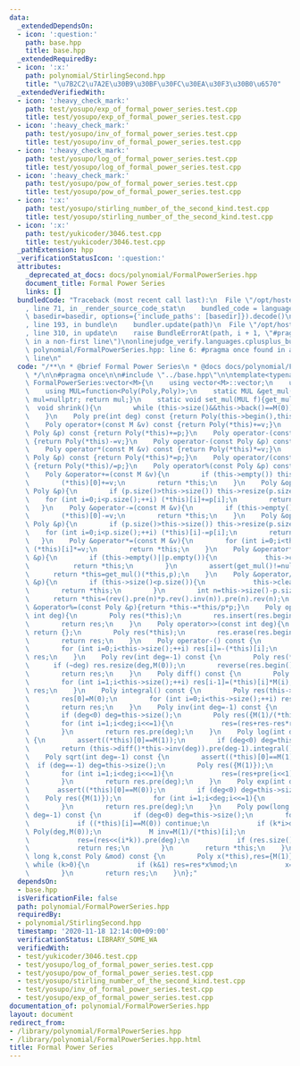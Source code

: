 ```yaml
---
data:
  _extendedDependsOn:
  - icon: ':question:'
    path: base.hpp
    title: base.hpp
  _extendedRequiredBy:
  - icon: ':x:'
    path: polynomial/StirlingSecond.hpp
    title: "\u7B2C2\u7A2E\u30B9\u30BF\u30FC\u30EA\u30F3\u30B0\u6570"
  _extendedVerifiedWith:
  - icon: ':heavy_check_mark:'
    path: test/yosupo/exp_of_formal_power_series.test.cpp
    title: test/yosupo/exp_of_formal_power_series.test.cpp
  - icon: ':heavy_check_mark:'
    path: test/yosupo/inv_of_formal_power_series.test.cpp
    title: test/yosupo/inv_of_formal_power_series.test.cpp
  - icon: ':heavy_check_mark:'
    path: test/yosupo/log_of_formal_power_series.test.cpp
    title: test/yosupo/log_of_formal_power_series.test.cpp
  - icon: ':heavy_check_mark:'
    path: test/yosupo/pow_of_formal_power_series.test.cpp
    title: test/yosupo/pow_of_formal_power_series.test.cpp
  - icon: ':x:'
    path: test/yosupo/stirling_number_of_the_second_kind.test.cpp
    title: test/yosupo/stirling_number_of_the_second_kind.test.cpp
  - icon: ':x:'
    path: test/yukicoder/3046.test.cpp
    title: test/yukicoder/3046.test.cpp
  _pathExtension: hpp
  _verificationStatusIcon: ':question:'
  attributes:
    _deprecated_at_docs: docs/polynomial/FormalPowerSeries.hpp
    document_title: Formal Power Series
    links: []
  bundledCode: "Traceback (most recent call last):\n  File \"/opt/hostedtoolcache/Python/3.9.0/x64/lib/python3.9/site-packages/onlinejudge_verify/documentation/build.py\"\
    , line 71, in _render_source_code_stat\n    bundled_code = language.bundle(stat.path,\
    \ basedir=basedir, options={'include_paths': [basedir]}).decode()\n  File \"/opt/hostedtoolcache/Python/3.9.0/x64/lib/python3.9/site-packages/onlinejudge_verify/languages/cplusplus.py\"\
    , line 193, in bundle\n    bundler.update(path)\n  File \"/opt/hostedtoolcache/Python/3.9.0/x64/lib/python3.9/site-packages/onlinejudge_verify/languages/cplusplus_bundle.py\"\
    , line 310, in update\n    raise BundleErrorAt(path, i + 1, \"#pragma once found\
    \ in a non-first line\")\nonlinejudge_verify.languages.cplusplus_bundle.BundleErrorAt:\
    \ polynomial/FormalPowerSeries.hpp: line 6: #pragma once found in a non-first\
    \ line\n"
  code: "/**\n * @brief Formal Power Series\n * @docs docs/polynomial/FormalPowerSeries.hpp\n\
    \ */\n\n#pragma once\n\n#include \"../base.hpp\"\n\ntemplate<typename M>\nstruct\
    \ FormalPowerSeries:vector<M>{\n    using vector<M>::vector;\n    using Poly=FormalPowerSeries;\n\
    \    using MUL=function<Poly(Poly,Poly)>;\n    static MUL &get_mul(){static MUL\
    \ mul=nullptr; return mul;}\n    static void set_mul(MUL f){get_mul()=f;}\n  \
    \  void shrink(){\n        while (this->size()&&this->back()==M(0)) this->pop_back();\n\
    \    }\n    Poly pre(int deg) const {return Poly(this->begin(),this->begin()+min((int)this->size(),deg));}\n\
    \    Poly operator+(const M &v) const {return Poly(*this)+=v;}\n    Poly operator+(const\
    \ Poly &p) const {return Poly(*this)+=p;}\n    Poly operator-(const M &v) const\
    \ {return Poly(*this)-=v;}\n    Poly operator-(const Poly &p) const {return Poly(*this)-=p;}\n\
    \    Poly operator*(const M &v) const {return Poly(*this)*=v;}\n    Poly operator*(const\
    \ Poly &p) const {return Poly(*this)*=p;}\n    Poly operator/(const Poly &p) const\
    \ {return Poly(*this)/=p;}\n    Poly operator%(const Poly &p) const {return Poly(*this)%=p;}\n\
    \    Poly &operator+=(const M &v){\n        if (this->empty()) this->resize(1);\n\
    \        (*this)[0]+=v;\n        return *this;\n    }\n    Poly &operator+=(const\
    \ Poly &p){\n        if (p.size()>this->size()) this->resize(p.size());\n    \
    \    for (int i=0;i<p.size();++i) (*this)[i]+=p[i];\n        return *this;\n \
    \   }\n    Poly &operator-=(const M &v){\n        if (this->empty()) this->resize(1);\n\
    \        (*this)[0]-=v;\n        return *this;\n    }\n    Poly &operator-=(const\
    \ Poly &p){\n        if (p.size()>this->size()) this->resize(p.size());\n    \
    \    for (int i=0;i<p.size();++i) (*this)[i]-=p[i];\n        return *this;\n \
    \   }\n    Poly &operator*=(const M &v){\n        for (int i=0;i<this->size();++i)\
    \ (*this)[i]*=v;\n        return *this;\n    }\n    Poly &operator*=(const Poly\
    \ &p){\n        if (this->empty()||p.empty()){\n            this->clear();\n \
    \           return *this;\n        }\n        assert(get_mul()!=nullptr);\n  \
    \      return *this=get_mul()(*this,p);\n    }\n    Poly &operator/=(const Poly\
    \ &p){\n        if (this->size()<p.size()){\n            this->clear();\n    \
    \        return *this;\n        }\n        int n=this->size()-p.size()-1;\n  \
    \      return *this=(rev().pre(n)*p.rev().inv(n)).pre(n).rev(n);\n    }\n    Poly\
    \ &operator%=(const Poly &p){return *this-=*this/p*p;}\n    Poly operator<<(const\
    \ int deg){\n        Poly res(*this);\n        res.insert(res.begin(),deg,M(0));\n\
    \        return res;\n    }\n    Poly operator>>(const int deg){\n        if (this->size()<=deg)\
    \ return {};\n        Poly res(*this);\n        res.erase(res.begin(),res.begin()+deg);\n\
    \        return res;\n    }\n    Poly operator-() const {\n        Poly res(this->size());\n\
    \        for (int i=0;i<this->size();++i) res[i]=-(*this)[i];\n        return\
    \ res;\n    }\n    Poly rev(int deg=-1) const {\n        Poly res(*this);\n  \
    \      if (~deg) res.resize(deg,M(0));\n        reverse(res.begin(),res.end());\n\
    \        return res;\n    }\n    Poly diff() const {\n        Poly res(max(0,(int)this->size()-1));\n\
    \        for (int i=1;i<this->size();++i) res[i-1]=(*this)[i]*M(i);\n        return\
    \ res;\n    }\n    Poly integral() const {\n        Poly res(this->size()+1);\n\
    \        res[0]=M(0);\n        for (int i=0;i<this->size();++i) res[i+1]=(*this)[i]/M(i+1);\n\
    \        return res;\n    }\n    Poly inv(int deg=-1) const {\n        assert((*this)[0]!=M(0));\n\
    \        if (deg<0) deg=this->size();\n        Poly res({M(1)/(*this)[0]});\n\
    \        for (int i=1;i<deg;i<<=1){\n            res=(res+res-res*res*pre(i<<1)).pre(i<<1);\n\
    \        }\n        return res.pre(deg);\n    }\n    Poly log(int deg=-1) const\
    \ {\n        assert((*this)[0]==M(1));\n        if (deg<0) deg=this->size();\n\
    \        return (this->diff()*this->inv(deg)).pre(deg-1).integral();\n    }\n\
    \    Poly sqrt(int deg=-1) const {\n        assert((*this)[0]==M(1));\n      \
    \  if (deg==-1) deg=this->size();\n        Poly res({M(1)});\n        M inv2=M(1)/M(2);\n\
    \        for (int i=1;i<deg;i<<=1){\n            res=(res+pre(i<<1)*res.inv(i<<1))*inv2;\n\
    \        }\n        return res.pre(deg);\n    }\n    Poly exp(int deg=-1){\n \
    \       assert((*this)[0]==M(0));\n        if (deg<0) deg=this->size();\n    \
    \    Poly res({M(1)});\n        for (int i=1;i<deg;i<<=1){\n            res=(res*(pre(i<<1)+M(1)-res.log(i<<1))).pre(i<<1);\n\
    \        }\n        return res.pre(deg);\n    }\n    Poly pow(long long k,int\
    \ deg=-1) const {\n        if (deg<0) deg=this->size();\n        for (int i=0;i<this->size();++i){\n\
    \            if ((*this)[i]==M(0)) continue;\n            if (k*i>deg) return\
    \ Poly(deg,M(0));\n            M inv=M(1)/(*this)[i];\n            Poly res=(((*this*inv)>>i).log()*k).exp()*(*this)[i].pow(k);\n\
    \            res=(res<<(i*k)).pre(deg);\n            if (res.size()<deg) res.resize(deg,M(0));\n\
    \            return res;\n        }\n        return *this;\n    }\n    Poly pow_mod(long\
    \ long k,const Poly &mod) const {\n        Poly x(*this),res={M(1)};\n       \
    \ while (k>0){\n            if (k&1) res=res*x%mod;\n            x=x*x%mod; k>>=1;\n\
    \        }\n        return res;\n    }\n};"
  dependsOn:
  - base.hpp
  isVerificationFile: false
  path: polynomial/FormalPowerSeries.hpp
  requiredBy:
  - polynomial/StirlingSecond.hpp
  timestamp: '2020-11-18 12:14:00+09:00'
  verificationStatus: LIBRARY_SOME_WA
  verifiedWith:
  - test/yukicoder/3046.test.cpp
  - test/yosupo/log_of_formal_power_series.test.cpp
  - test/yosupo/pow_of_formal_power_series.test.cpp
  - test/yosupo/stirling_number_of_the_second_kind.test.cpp
  - test/yosupo/inv_of_formal_power_series.test.cpp
  - test/yosupo/exp_of_formal_power_series.test.cpp
documentation_of: polynomial/FormalPowerSeries.hpp
layout: document
redirect_from:
- /library/polynomial/FormalPowerSeries.hpp
- /library/polynomial/FormalPowerSeries.hpp.html
title: Formal Power Series
---
```

